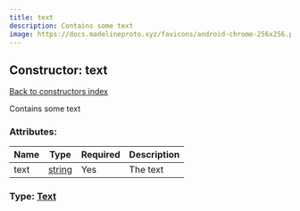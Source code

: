 ```yaml
---
title: text
description: Contains some text
image: https://docs.madelineproto.xyz/favicons/android-chrome-256x256.png
---
```

## Constructor: text  
[Back to constructors index](index.md)



Contains some text

### Attributes:

| Name     |    Type       | Required | Description |
|----------|---------------|----------|-------------|
|text|[string](../types/string.md) | Yes|The text|



### Type: [Text](../types/Text.md)


